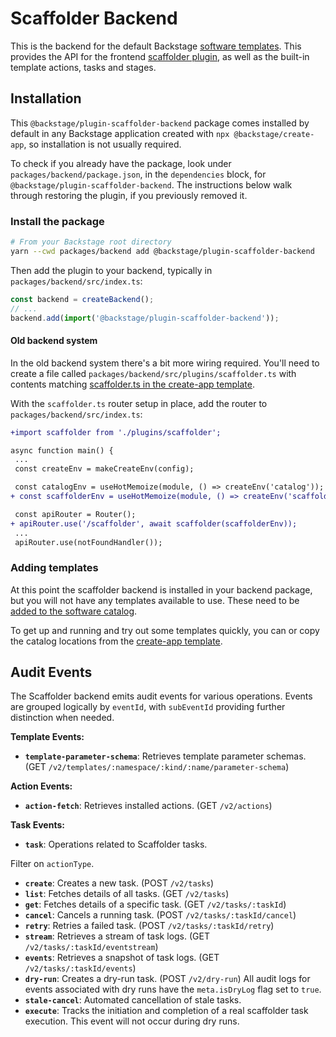 # Scaffolder Backend

This is the backend for the default Backstage [software templates](https://backstage.io/docs/features/software-templates/).
This provides the API for the frontend [scaffolder plugin](https://github.com/backstage/backstage/tree/master/plugins/scaffolder),
as well as the built-in template actions, tasks and stages.

## Installation

This `@backstage/plugin-scaffolder-backend` package comes installed by default
in any Backstage application created with `npx @backstage/create-app`, so
installation is not usually required.

To check if you already have the package, look under
`packages/backend/package.json`, in the `dependencies` block, for
`@backstage/plugin-scaffolder-backend`. The instructions below walk through
restoring the plugin, if you previously removed it.

### Install the package

```bash
# From your Backstage root directory
yarn --cwd packages/backend add @backstage/plugin-scaffolder-backend
```

Then add the plugin to your backend, typically in `packages/backend/src/index.ts`:

```ts
const backend = createBackend();
// ...
backend.add(import('@backstage/plugin-scaffolder-backend'));
```

#### Old backend system

In the old backend system there's a bit more wiring required. You'll need to
create a file called `packages/backend/src/plugins/scaffolder.ts`
with contents matching [scaffolder.ts in the create-app template](https://github.com/backstage/backstage/blob/ad9314d3a7e0405719ba93badf96e97adde8ef83/packages/create-app/templates/default-app/packages/backend/src/plugins/scaffolder.ts).

With the `scaffolder.ts` router setup in place, add the router to
`packages/backend/src/index.ts`:

```diff
+import scaffolder from './plugins/scaffolder';

async function main() {
 ...
 const createEnv = makeCreateEnv(config);

 const catalogEnv = useHotMemoize(module, () => createEnv('catalog'));
+ const scaffolderEnv = useHotMemoize(module, () => createEnv('scaffolder'));

 const apiRouter = Router();
+ apiRouter.use('/scaffolder', await scaffolder(scaffolderEnv));
 ...
 apiRouter.use(notFoundHandler());

```

### Adding templates

At this point the scaffolder backend is installed in your backend package, but
you will not have any templates available to use. These need to be [added to the software catalog](https://backstage.io/docs/features/software-templates/adding-templates).

To get up and running and try out some templates quickly, you can or copy the
catalog locations from the [create-app template](https://github.com/backstage/backstage/blob/master/packages/create-app/templates/default-app/app-config.yaml.hbs).

## Audit Events

The Scaffolder backend emits audit events for various operations. Events are grouped logically by `eventId`, with `subEventId` providing further distinction when needed.

**Template Events:**

- **`template-parameter-schema`**: Retrieves template parameter schemas. (GET `/v2/templates/:namespace/:kind/:name/parameter-schema`)

**Action Events:**

- **`action-fetch`**: Retrieves installed actions. (GET `/v2/actions`)

**Task Events:**

- **`task`**: Operations related to Scaffolder tasks.

 Filter on `actionType`.

 - **`create`**: Creates a new task. (POST `/v2/tasks`)
 - **`list`**: Fetches details of all tasks. (GET `/v2/tasks`)
 - **`get`**: Fetches details of a specific task. (GET `/v2/tasks/:taskId`)
 - **`cancel`**: Cancels a running task. (POST `/v2/tasks/:taskId/cancel`)
 - **`retry`**: Retries a failed task. (POST `/v2/tasks/:taskId/retry`)
 - **`stream`**: Retrieves a stream of task logs. (GET `/v2/tasks/:taskId/eventstream`)
 - **`events`**: Retrieves a snapshot of task logs. (GET `/v2/tasks/:taskId/events`)
 - **`dry-run`**: Creates a dry-run task. (POST `/v2/dry-run`) All audit logs for events associated with dry runs have the `meta.isDryLog` flag set to `true`.
 - **`stale-cancel`**: Automated cancellation of stale tasks.
 - **`execute`**: Tracks the initiation and completion of a real scaffolder task execution. This event will not occur during dry runs.
